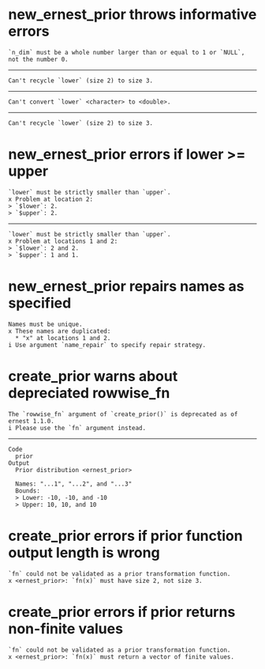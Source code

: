 # new_ernest_prior throws informative errors

    `n_dim` must be a whole number larger than or equal to 1 or `NULL`, not the number 0.

---

    Can't recycle `lower` (size 2) to size 3.

---

    Can't convert `lower` <character> to <double>.

---

    Can't recycle `lower` (size 2) to size 3.

# new_ernest_prior errors if lower >= upper

    `lower` must be strictly smaller than `upper`.
    x Problem at location 2:
    > `$lower`: 2.
    > `$upper`: 2.

---

    `lower` must be strictly smaller than `upper`.
    x Problem at locations 1 and 2:
    > `$lower`: 2 and 2.
    > `$upper`: 1 and 1.

# new_ernest_prior repairs names as specified

    Names must be unique.
    x These names are duplicated:
      * "x" at locations 1 and 2.
    i Use argument `name_repair` to specify repair strategy.

# create_prior warns about depreciated rowwise_fn

    The `rowwise_fn` argument of `create_prior()` is deprecated as of ernest 1.1.0.
    i Please use the `fn` argument instead.

---

    Code
      prior
    Output
      Prior distribution <ernest_prior>
      
      Names: "...1", "...2", and "...3"
      Bounds:
      > Lower: -10, -10, and -10
      > Upper: 10, 10, and 10

# create_prior errors if prior function output length is wrong

    `fn` could not be validated as a prior transformation function.
    x <ernest_prior>: `fn(x)` must have size 2, not size 3.

# create_prior errors if prior returns non-finite values

    `fn` could not be validated as a prior transformation function.
    x <ernest_prior>: `fn(x)` must return a vector of finite values.


